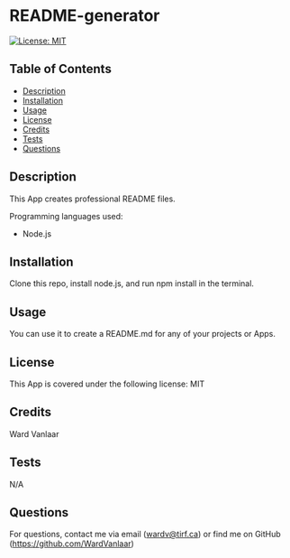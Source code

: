 # README-generator
[![License: MIT](https://img.shields.io/badge/License-MIT-yellow.svg)](https://opensource.org/licenses/MIT)
## Table of Contents
* [Description](#Description)
* [Installation](#Installation)
* [Usage](#Usage)
* [License](#License)
* [Credits](#Credits)
* [Tests](#Tests)
* [Questions](#Questions)


## Description
This App creates professional README files.

Programming languages used:
* Node.js


## Installation
Clone this repo, install node.js, and run npm install in the terminal.

## Usage
You can use it to create a README.md for any of your projects or Apps.

## License
This App is covered under the following license: MIT

## Credits
Ward Vanlaar

## Tests
N/A

## Questions
For questions, contact me via email (wardv@tirf.ca) or find me on GitHub (https://github.com/WardVanlaar)
